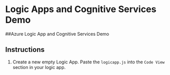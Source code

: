 # Logic Apps and Cognitive Services Demo
##Azure Logic App and Cognitive Services Demo

Instructions
-----------
1. Create a new empty Logic App.
Paste the `logicapp.js` into the `Code View` section in your logic app.
